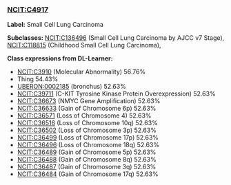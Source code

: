 
### [NCIT:C4917](http://purl.obolibrary.org/obo/NCIT_C4917)
**Label:** Small Cell Lung Carcinoma

**Subclasses:** [NCIT:C136496](http://purl.obolibrary.org/obo/NCIT_C136496) (Small Cell Lung Carcinoma by AJCC v7 Stage), [NCIT:C118815](http://purl.obolibrary.org/obo/NCIT_C118815) (Childhood Small Cell Lung Carcinoma), 

**Class expressions from DL-Learner:**

- [NCIT:C3910](http://purl.obolibrary.org/obo/NCIT_C3910) (Molecular Abnormality) 56.76%
- Thing 54.43%
- [UBERON:0002185](http://purl.obolibrary.org/obo/UBERON_0002185) (bronchus) 52.63%
- [NCIT:C39711](http://purl.obolibrary.org/obo/NCIT_C39711) (C-KIT Tyrosine Kinase Protein Overexpression) 52.63%
- [NCIT:C36673](http://purl.obolibrary.org/obo/NCIT_C36673) (NMYC Gene Amplification) 52.63%
- [NCIT:C36633](http://purl.obolibrary.org/obo/NCIT_C36633) (Gain of Chromosome 6p) 52.63%
- [NCIT:C36571](http://purl.obolibrary.org/obo/NCIT_C36571) (Loss of Chromosome 4) 52.63%
- [NCIT:C36516](http://purl.obolibrary.org/obo/NCIT_C36516) (Loss of Chromosome 10q) 52.63%
- [NCIT:C36502](http://purl.obolibrary.org/obo/NCIT_C36502) (Loss of Chromosome 3p) 52.63%
- [NCIT:C36499](http://purl.obolibrary.org/obo/NCIT_C36499) (Loss of Chromosome 17p) 52.63%
- [NCIT:C36496](http://purl.obolibrary.org/obo/NCIT_C36496) (Loss of Chromosome 18q) 52.63%
- [NCIT:C36489](http://purl.obolibrary.org/obo/NCIT_C36489) (Gain of Chromosome 5p) 52.63%
- [NCIT:C36488](http://purl.obolibrary.org/obo/NCIT_C36488) (Gain of Chromosome 8q) 52.63%
- [NCIT:C36487](http://purl.obolibrary.org/obo/NCIT_C36487) (Gain of Chromosome 3q) 52.63%
- [NCIT:C36484](http://purl.obolibrary.org/obo/NCIT_C36484) (Gain of Chromosome 17q) 52.63%


